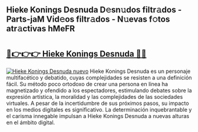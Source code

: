 ## Hieke Konings Desnuda D𝚎sn𝚞dos filtr𝚊dos - Parts-jaM Vid𝚎os filtr𝚊dos - N𝚞evas f𝚘tos atr𝚊ctivas hMeFR

# <h2><a href="http://mb2ojnq.tromn.icu/?c=Hieke+Konings+Desnuda">🔗👉👉👉 Hieke Konings Desnuda 🔗🔗</a></h2>

[![Hieke Konings Desnuda nuevo](https://i.imgur.com/pEAQMta.gif)](http://mb2ojnq.tromn.icu/?c=Hieke+Konings+Desnuda)
Hieke Konings Desnuda es un personaje multifacético y debatido, cuyas complejidades se resisten a una definición fácil.  Su método poco ortodoxo de crear una persona en línea ha magnetizado y ofendido a los espectadores, estimulando debates sobre la expresión artística, la moralidad y las complejidades de las sociedades virtuales. A pesar de la incertidumbre de sus próximos pasos, su impacto en los medios digitales es significativo. La determinación inquebrantable y el carisma innegable impulsan a Hieke Konings Desnuda a nuevas alturas en el ámbito digital.
